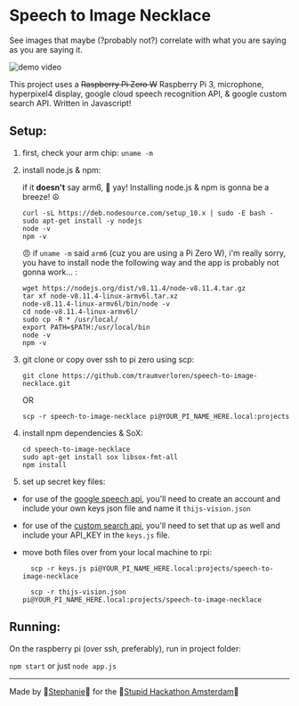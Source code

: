 # Speech to Image Necklace

See images that maybe (?probably not?) correlate with what you are saying as you are saying it.

![demo video](demo.gif)

This project uses a ~~Raspberry Pi Zero W~~ Raspberry Pi 3, microphone, hyperpixel4 display, google cloud speech recognition API, & google custom search API. Written in Javascript!

## Setup:

1. first, check your arm chip:
   `uname -m`

2. install node.js & npm:

   if it **doesn't** say arm6, 🎊 yay! Installing node.js & npm is gonna be a breeze! ☮️

   ```
   curl -sL https://deb.nodesource.com/setup_10.x | sudo -E bash -
   sudo apt-get install -y nodejs
   node -v
   npm -v
   ```

   😠 if `uname -m` said `arm6` (cuz you are using a Pi Zero W), i'm really sorry, you have to install node the following way and the app is probably not gonna work... :

   ```
   wget https://nodejs.org/dist/v8.11.4/node-v8.11.4.tar.gz
   tar xf node-v8.11.4-linux-armv6l.tar.xz
   node-v8.11.4-linux-armv6l/bin/node -v
   cd node-v8.11.4-linux-armv6l/
   sudo cp -R * /usr/local/
   export PATH=$PATH:/usr/local/bin
   node -v
   npm -v
   ```

3. git clone or copy over ssh to pi zero using scp:

   `git clone https://github.com/traumverloren/speech-to-image-necklace.git`

   OR

   `scp -r speech-to-image-necklace pi@YOUR_PI_NAME_HERE.local:projects`

4. install npm dependencies & SoX:

   ```
   cd speech-to-image-necklace
   sudo apt-get install sox libsox-fmt-all
   npm install
   ```

5. set up secret key files:

- for use of the [google speech api](https://cloud.google.com/speech-to-text/docs/quickstart-client-libraries), you'll need to create an account and include your own keys json file and name it `thijs-vision.json`

- for use of the [custom search api](https://developers.google.com/custom-search/json-api/v1/overview), you'll need to set that up as well and include your API_KEY in the `keys.js` file.

- move both files over from your local machine to rpi:

  ```
    scp -r keys.js pi@YOUR_PI_NAME_HERE.local:projects/speech-to-image-necklace

    scp -r thijs-vision.json pi@YOUR_PI_NAME_HERE.local:projects/speech-to-image-necklace
  ```

## Running:

On the raspberry pi (over ssh, preferably), run in project folder:

`npm start` or just `node app.js`

---

Made by 🐡[Stephanie](https://stephanie.lol)🐺 for the 💩[Stupid Hackathon Amsterdam](http://stupidhackathon.wtf)🌈
